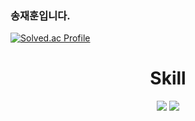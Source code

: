 ### 송재훈입니다.

[![Solved.ac Profile](http://mazassumnida.wtf/api/v2/generate_badge?boj=dlffpqms4)](https://solved.ac/백준아이디/)

<div align=center><h1>Skill</h1></div>
<div align=center>
<img src="https://img.shields.io/badge/Spring-6DB33F?style=for-the-badge&logo=Spring&logoColor=white">
<img src="https://img.shields.io/badge/Spring Boot-6DB33F?style=for-the-badge&logo=Spring Boot&logoColor=white">
</div>
